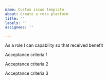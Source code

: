 ```yaml
---
name: Custom issue template
about: Create a rota platform
title: ''
labels: ''
assignees: ''

---
```


As a role I can capability so that received benefit

Acceptance criteria 1

Acceptance criteria 2

Acceptance criteria 3
